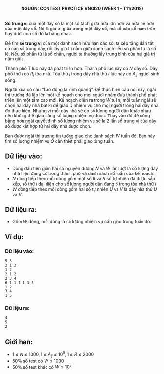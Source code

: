 **<center>NGUỒN: CONTEST PRACTICE VNOI20  (WEEK 1 - T11/2019)</center>**
<br>

**Số trung vị** cua một dãy số là một số tách giữa nửa lớn hơn và nửa bé hơn của một dãy số. Nó là giá trị giữa trong một dãy số, mà số các số nằm trên hay dưới con số đó là bằng nhau.

Để tìm **số trung vị** của một danh sách hữu hạn các số, ta xếp tăng dần tất cả các số trong dãy, rồi lấy giá trị nằm giữa danh sách nếu số phần tử là số lẻ. Nếu số phần tử là số chẵn, người ta thường lấy trung bình của hai giá trị nằm giữa. 

Thành phố T lúc nãy đã phát triển hơn. Thành phố lúc này có $N$ dãy số. Dãy phố thứ $i$ có $R_i$ tòa nhà. Tòa thứ $j$ trong dãy nhà thứ $i$ lúc này có $A_{ij}$ người sinh sống.

Người xưa có câu “Lao động là vinh quang”. Để thực hiện câu nói này, ngài thị trưởng đã lập lên một kế hoạch cho mọi người nhằm đưa thành phố phát triển lên một tầm cao mới. Kế hoạch diễn ra trong $W$ tuần, mỗi tuần ngài sẽ chọn hai dãy nhà bất kì để giao $Q$ nhiệm vụ cho mọi người trong hai dãy nhà đó thực hiện. Nhưng vì mỗi dãy nhà sẽ có số lượng người dân khác nhau nên không thể giao cùng số lượng nhiệm vụ được. Thay vào đó để công bằng hơn ngài quyết định số lượng nhiệm vụ sẽ là $2$ lần số trung vị của dãy số được kết hợp từ hai dãy nhà được chọn.

Bạn được ngài thị trưởng tin tưởng giao cho danh sách $W$ tuần đó. Bạn hãy tìm số lượng nhiệm vụ $Q$ cần thiết phải giao từng tuần.

## Dữ liệu vào:
- Dòng đầu tiên gồm hai số nguyên dương $N$ và $W$ lần lượt là số lượng dãy nhà hiện đang có trong thành phố và danh sách số tuần của kế hoạch.
- $N$ dòng tiếp theo mỗi dòng gồm một số $R$ và $R$ số tự nhiên đã được sắp xếp, số thứ $i$ đại diện cho số lượng người dân đang ở trong tòa nhà thứ $i$
- $W$ dòng tiếp theo mỗi dòng gồm hai số tự nhiên $U$ và $V$ là dãy nhà thứ $U$ và $V$.

## Dữ liệu ra:
- Gồm $W$ dòng, mỗi dòng là số lượng nhiệm vụ cần giao trong tuần đó.

## Ví dụ: 
### Dữ liệu vào:
```
5 3
2 1 3 
1 2
2 1 2
2 3 4
6 1 1 1 1 3 5
1 2
3 4
1 5
```

### Dữ liệu ra:
```
4
5
2
```

## Giới hạn:
- $1 ≤ N ≤ 1000, 1 ≤ A_{ij} ≤ 10^9,  1 ≤ R ≤ 2000$
- $50\%$ số test có $W ≤ 1000$
- $50\%$ số test khác có $W ≤ 10^5$
